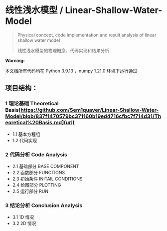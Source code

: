 # 线性浅水模型 / Linear-Shallow-Water-Model

> Physical concept, code implementation and result analysis of linear shallow water model
> 
> 线性浅水模型的物理概念、代码实现和结果分析

**Warning:**

本文档所有代码均在 Python 3.9.13 ，numpy 1.21.0 环境下运行通过

## 项目结构：

### 1 理论基础 Theoretical Basis[https://github.com/Sem1quaver/Linear-Shallow-Water-Model/blob/837f1470579bc371160b19ed4716cfbc7f714d31/Theoretical%20Basis.md](url)

- 1.1 基本方程组
- 1.2 代码实现

### 2 代码分析 Code Analysis

- 2.1 基础部分 BASE COMPONENT
- 2.2 函数部分 FUNCTIONS
- 2.3 初始条件 INITAIL CONDITIONS
- 2.4 绘图部分 PLOTTING
- 2.5 运行部分 RUN

### 3 结论分析 Conclusion Analysis

- 3.1 1D 情况
- 3.2 2D 情况
